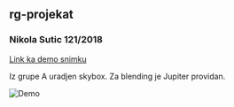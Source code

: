 ## rg-projekat

### Nikola Sutic 121/2018

[Link ka demo snimku](https://youtu.be/VHCEeZ8g3Mc)

Iz grupe A uradjen skybox. Za blending je Jupiter providan.

![Demo](demo.gif)
